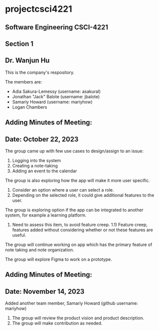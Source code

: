 # projectcsci4221

## Software Engineering CSCI-4221
## Section 1
## Dr. Wanjun Hu

This is the company's respository.

The members are:
- Adia Sakura-Lemessy (username: asakural)
- Jonathan "Jack" Balote (username: jbalote)
- Samariy Howard (username: mariyhow)
- Logan Chambers 

## Adding Minutes of Meeting:
## Date: October 22, 2023

The group came up with few use cases to design/assign to an issue:
1) Logging into the system
2) Creating a note-taking
3) Adding an event to the calendar

The group is also exploring how the app will make it more user specific. 
1) Consider an option where a user can select a role.
2) Depending on the selected role, it could give additional features to the user.

The group is exploring option if the app can be integrated to another system, for example a learning platform.
1) Need to assess this item, to avoid feature creep.
1.1) Feature creep, features added without considering whether or not these features are useful.

The group will continue working on app which has the primary feature of note taking and note organization.

The group will explore Figma to work on a prototype.


## Adding Minutes of Meeting:
## Date: November 14, 2023

Added another team member, Samariy Howard (github username: mariyhow)
1) The group will review the product vision and product description.
2) The group will make contribution as needed.
